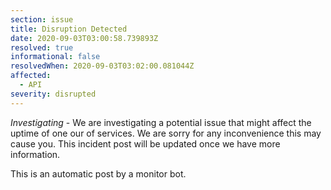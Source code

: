 ```yaml
---
section: issue
title: Disruption Detected
date: 2020-09-03T03:00:58.739893Z
resolved: true
informational: false
resolvedWhen: 2020-09-03T03:02:00.081044Z
affected:
  - API
severity: disrupted
---
```

*Investigating* - We are investigating a potential issue that might affect the uptime of one our of services. We are sorry for any inconvenience this may cause you. This incident post will be updated once we have more information.

This is an automatic post by a monitor bot.
        